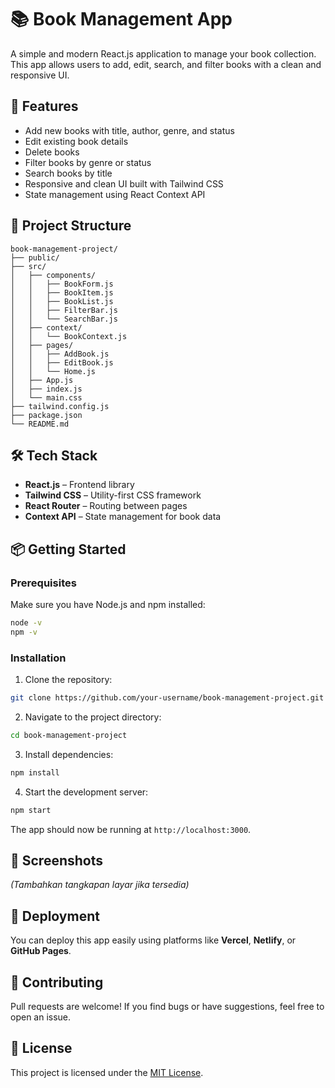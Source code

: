 # 📚 Book Management App

A simple and modern React.js application to manage your book collection. This app allows users to add, edit, search, and filter books with a clean and responsive UI.

## 🚀 Features

- Add new books with title, author, genre, and status
- Edit existing book details
- Delete books
- Filter books by genre or status
- Search books by title
- Responsive and clean UI built with Tailwind CSS
- State management using React Context API

## 🧱 Project Structure

```
book-management-project/
├── public/
├── src/
│   ├── components/
│   │   ├── BookForm.js
│   │   ├── BookItem.js
│   │   ├── BookList.js
│   │   ├── FilterBar.js
│   │   └── SearchBar.js
│   ├── context/
│   │   └── BookContext.js
│   ├── pages/
│   │   ├── AddBook.js
│   │   ├── EditBook.js
│   │   └── Home.js
│   ├── App.js
│   ├── index.js
│   └── main.css
├── tailwind.config.js
├── package.json
└── README.md
```

## 🛠️ Tech Stack

- **React.js** – Frontend library
- **Tailwind CSS** – Utility-first CSS framework
- **React Router** – Routing between pages
- **Context API** – State management for book data

## 📦 Getting Started

### Prerequisites

Make sure you have Node.js and npm installed:
```bash
node -v
npm -v
```

### Installation

1. Clone the repository:
```bash
git clone https://github.com/your-username/book-management-project.git
```

2. Navigate to the project directory:
```bash
cd book-management-project
```

3. Install dependencies:
```bash
npm install
```

4. Start the development server:
```bash
npm start
```

The app should now be running at `http://localhost:3000`.

## 📸 Screenshots

*(Tambahkan tangkapan layar jika tersedia)*

## 📂 Deployment

You can deploy this app easily using platforms like **Vercel**, **Netlify**, or **GitHub Pages**.

## 🤝 Contributing

Pull requests are welcome! If you find bugs or have suggestions, feel free to open an issue.

## 📄 License

This project is licensed under the [MIT License](LICENSE).
